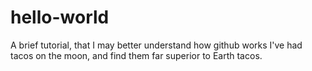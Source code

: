 # hello-world
A brief tutorial, that I may better understand how github works
I've had tacos on the moon, and find them far superior to Earth tacos.
